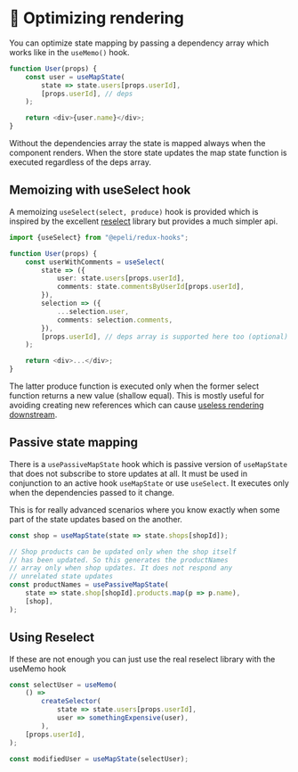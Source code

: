 # 🚀 Optimizing rendering

You can optimize state mapping by passing a dependency array which works like
in the `useMemo()` hook.

```ts
function User(props) {
    const user = useMapState(
        state => state.users[props.userId],
        [props.userId], // deps
    );

    return <div>{user.name}</div>;
}
```

Without the dependencies array the state is mapped always when the component
renders. When the store state updates the map state function is executed
regardless of the deps array.

## Memoizing with useSelect hook

A memoizing `useSelect(select, produce)` hook is provided which is inspired
by the excellent [reselect][] library but provides a much simpler api.

```ts
import {useSelect} from "@epeli/redux-hooks";

function User(props) {
    const userWithComments = useSelect(
        state => ({
            user: state.users[props.userId],
            comments: state.commentsByUserId[props.userId],
        }),
        selection => ({
            ...selection.user,
            comments: selection.comments,
        }),
        [props.userId], // deps array is supported here too (optional)
    );

    return <div>...</div>;
}
```

The latter produce function is executed only when the former select function
returns a new value (shallow equal). This is mostly useful for avoiding
creating new references which can cause [useless rendering downstream][pure].

[reselect]: https://github.com/reduxjs/reselect
[pure]: https://medium.com/@esamatti/react-js-pure-render-performance-anti-pattern-fb88c101332f

## Passive state mapping

There is a `usePassiveMapState` hook which is passive version of
`useMapState` that does not subscribe to store updates at all. It must be
used in conjunction to an active hook `useMapState` or use `useSelect`. It
executes only when the dependencies passed to it change.

This is for really advanced scenarios where you know exactly when some part
of the state updates based on the another.

```ts
const shop = useMapState(state => state.shops[shopId]);

// Shop products can be updated only when the shop itself
// has been updated. So this generates the productNames
// array only when shop updates. It does not respond any
// unrelated state updates
const productNames = usePassiveMapState(
    state => state.shop[shopId].products.map(p => p.name),
    [shop],
);
```

## Using Reselect

If these are not enough you can just use the real reselect library with the
useMemo hook

```ts
const selectUser = useMemo(
    () =>
        createSelector(
            state => state.users[props.userId],
            user => somethingExpensive(user),
        ),
    [props.userId],
);

const modifiedUser = useMapState(selectUser);
```
